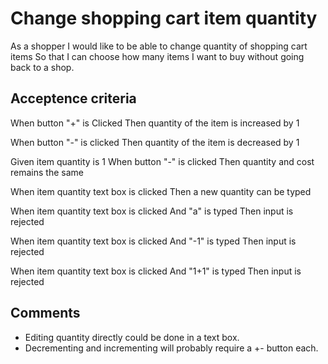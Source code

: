# Change shopping cart item quantity

As a shopper
I would like to be able to change quantity of shopping cart items
So that I can choose how many items I want to buy without going back to a shop.

## Acceptence criteria

When button "+" is Clicked
Then quantity of the item is increased by 1

When button "-" is clicked
Then quantity of the item is decreased by 1

Given item quantity is 1
When button "-" is clicked
Then quantity and cost remains the same

When item quantity text box is clicked
Then a new quantity can be typed

When item quantity text box is clicked
And "a" is typed
Then input is rejected

When item quantity text box is clicked
And "-1" is typed
Then input is rejected

When item quantity text box is clicked
And "1+1" is typed
Then input is rejected

## Comments

- Editing quantity directly could be done in a text box.
- Decrementing and incrementing will probably require a +- button each.